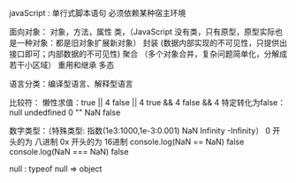 javaScript :
	单行式脚本语句
	必须依赖某种宿主环境
	
面向对象：
	对象，方法，属性
	类，（JavaScript 没有类，只有原型，原型实际也是一种对象：都是旧对象扩展新对象）
	封装	(数据内部实现的不可见性，只提供出接口即可；内部数据的不可见性)
	聚合 （多个对象合并，复杂问题简单化，分解成若干小区域）
	重用和继承
	多态

语言分类：编译型语言、解释型语言

比较符：
	懒性求值：true || 4   false || 4   true && 4    false  && 4
	 特定转化为false：null undedfined 0 "" NaN false 

数字类型：（特殊类型: 指数(1e3:1000,1e-3:0.001) NaN Infinity -Infinity）
	0 开头的为 八进制
	0x 开头的为 16进制
	console.log(NaN == NaN)  false
	console.log(NaN === NaN)  false

null : typeof null =>  object
